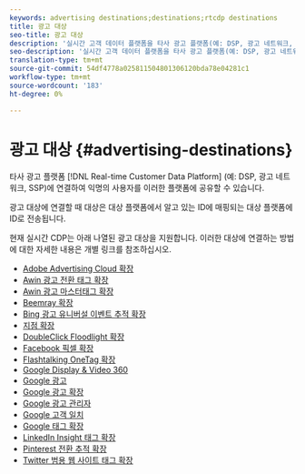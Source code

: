 ```yaml
---
keywords: advertising destinations;destinations;rtcdp destinations
title: 광고 대상
seo-title: 광고 대상
description: '실시간 고객 데이터 플랫폼을 타사 광고 플랫폼(예: DSP, 광고 네트워크, SSP)에 연결하고 익명의 사용자를 이러한 플랫폼에 공유할 수 있습니다.'
seo-description: '실시간 고객 데이터 플랫폼을 타사 광고 플랫폼(예: DSP, 광고 네트워크, SSP)에 연결하고 익명의 사용자를 이러한 플랫폼에 공유할 수 있습니다.'
translation-type: tm+mt
source-git-commit: 54df4778a025811504801306120bda78e04281c1
workflow-type: tm+mt
source-wordcount: '183'
ht-degree: 0%

---
```



# 광고 대상 {#advertising-destinations}

타사 광고 플랫폼 [!DNL Real-time Customer Data Platform] (예: DSP, 광고 네트워크, SSP)에 연결하여 익명의 사용자를 이러한 플랫폼에 공유할 수 있습니다.

광고 대상에 연결할 때 대상은 대상 플랫폼에서 알고 있는 ID에 매핑되는 대상 플랫폼에 ID로 전송됩니다.

현재 실시간 CDP는 아래 나열된 광고 대상을 지원합니다. 이러한 대상에 연결하는 방법에 대한 자세한 내용은 개별 링크를 참조하십시오.

* [Adobe Advertising Cloud 확장](/help/rtcdp/destinations/adobe-advertising-cloud-extension.md)
* [Awin 광고 전환 태그 확장](/help/rtcdp/destinations/awin-conversiontag-extension.md)
* [Awin 광고 마스터태그 확장](/help/rtcdp/destinations/awin-mastertag-extension.md)
* [Beemray 확장](beemray-extension.md)
* [Bing 광고 유니버설 이벤트 추적 확장](/help/rtcdp/destinations/bing-ads-extension.md)
* [지점 확장](/help/rtcdp/destinations/branch-extension.md)
* [DoubleClick Floodlight 확장](/help/rtcdp/destinations/doubleclick-floodlight-extension.md)
* [Facebook 픽셀 확장](/help/rtcdp/destinations/facebook-pixel-extension.md)
* [Flashtalking OneTag 확장](/help/rtcdp/destinations/flashtalking-extension.md)
* [Google Display &amp; Video 360](/help/rtcdp/destinations/google-dv360-destination.md)
* [Google 광고](/help/rtcdp/destinations/google-ads-destination.md)
* [Google 광고 확장](/help/rtcdp/destinations/google-ads-extension.md)
* [Google 광고 관리자](/help/rtcdp/destinations/google-ad-manager-destination.md)
* [Google 고객 일치](/help/rtcdp/destinations/google-customer-match-destination.md)
* [Google 태그 확장](/help/rtcdp/destinations/gtag-advertising-extension.md)
* [LinkedIn Insight 태그 확장](linkedin-extension.md)
* [Pinterest 전환 추적 확장](pinterest-extension.md)
* [Twitter 범용 웹 사이트 태그 확장](twitter-uwt-extension.md)

